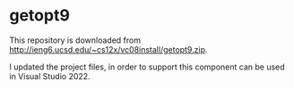 # getopt9
This repository is downloaded from http://ieng6.ucsd.edu/~cs12x/vc08install/getopt9.zip.

I updated the project files, in order to support this component can be used in Visual Studio 2022.

